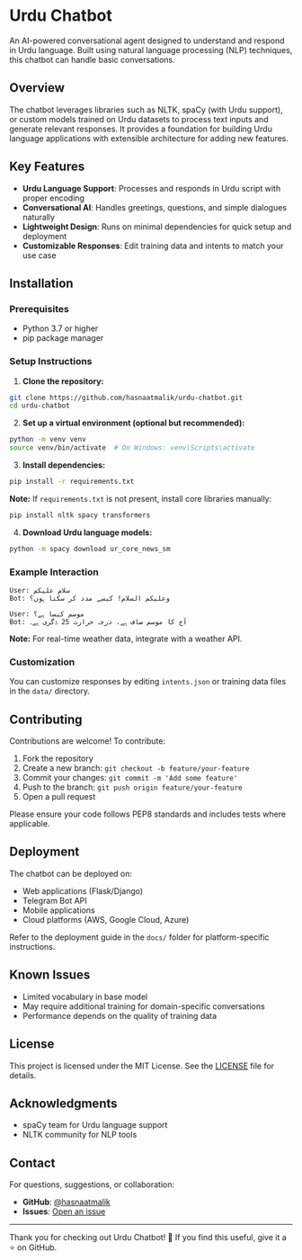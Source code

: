 # Urdu Chatbot

An AI-powered conversational agent designed to understand and respond in Urdu language. Built using natural language processing (NLP) techniques, this chatbot can handle basic conversations.

## Overview

The chatbot leverages libraries such as NLTK, spaCy (with Urdu support), or custom models trained on Urdu datasets to process text inputs and generate relevant responses. It provides a foundation for building Urdu language applications with extensible architecture for adding new features.

## Key Features

- **Urdu Language Support**: Processes and responds in Urdu script with proper encoding
- **Conversational AI**: Handles greetings, questions, and simple dialogues naturally
- **Lightweight Design**: Runs on minimal dependencies for quick setup and deployment
- **Customizable Responses**: Edit training data and intents to match your use case

## Installation

### Prerequisites

- Python 3.7 or higher
- pip package manager

### Setup Instructions

1. **Clone the repository:**

```bash
git clone https://github.com/hasnaatmalik/urdu-chatbot.git
cd urdu-chatbot
```

2. **Set up a virtual environment (optional but recommended):**

```bash
python -m venv venv
source venv/bin/activate  # On Windows: venv\Scripts\activate
```

3. **Install dependencies:**

```bash
pip install -r requirements.txt
```

**Note:** If `requirements.txt` is not present, install core libraries manually:

```bash
pip install nltk spacy transformers
```

4. **Download Urdu language models:**

```bash
python -m spacy download ur_core_news_sm
```

### Example Interaction

```
User: سلام علیکم
Bot: وعلیکم السلام! کیسے مدد کر سکتا ہوں؟

User: موسم کیسا ہے؟
Bot: آج کا موسم صاف ہے، درجہ حرارت 25 ڈگری ہے۔
```

**Note:** For real-time weather data, integrate with a weather API.

### Customization

You can customize responses by editing `intents.json` or training data files in the `data/` directory.

## Contributing

Contributions are welcome! To contribute:

1. Fork the repository
2. Create a new branch: `git checkout -b feature/your-feature`
3. Commit your changes: `git commit -m 'Add some feature'`
4. Push to the branch: `git push origin feature/your-feature`
5. Open a pull request

Please ensure your code follows PEP8 standards and includes tests where applicable.

## Deployment

The chatbot can be deployed on:

- Web applications (Flask/Django)
- Telegram Bot API
- Mobile applications
- Cloud platforms (AWS, Google Cloud, Azure)

Refer to the deployment guide in the `docs/` folder for platform-specific instructions.

## Known Issues

- Limited vocabulary in base model
- May require additional training for domain-specific conversations
- Performance depends on the quality of training data

## License

This project is licensed under the MIT License. See the [LICENSE](LICENSE) file for details.

## Acknowledgments

- spaCy team for Urdu language support
- NLTK community for NLP tools

## Contact

For questions, suggestions, or collaboration:

- **GitHub**: [@hasnaatmalik](https://github.com/hasnaatmalik)
- **Issues**: [Open an issue](https://github.com/hasnaatmalik/urdu-chatbot/issues)

---

Thank you for checking out Urdu Chatbot! 🚀 If you find this useful, give it a ⭐ on GitHub.
